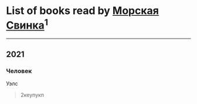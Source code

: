 # List of books read by [Морская Свинка](https://my.mail.ru/list/morsvinkas/)<sup>1</sup>
---

## 2021

### Человек
Уэлс
> 2кеупукп



